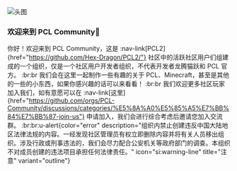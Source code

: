 ![头图](/images/readme.png)

### 欢迎来到 PCL Community🎉

你好！欢迎来到 PCL Community，这是 :nav-link[PCL2]{href="https://github.com/Hex-Dragon/PCL2/"} 社区中的活跃社区用户们组建成的一个组织，仅是一个社区用户开发者组织，不代表开发者龙腾猫跃和 PCL 官方。 :br:br 我们会在这里一起制作一些有趣的关于 PCL、Minecraft，甚至是其他的一些的小东西，如果你感兴趣的话可以来看看！ :br:br 我们欢迎更多社区玩家加入我们，如有意愿可以在 :nav-link[这里]{href="https://github.com/orgs/PCL-Community/discussions/categories/%E5%8A%A0%E5%85%A5%E7%BB%84%E7%BB%87-join-us"} 申请加入，我们会进行综合考虑后邀请您加入交流群。 :br:br:u-alert{color="error" description="组织内禁止创建违反中国大陆地区法律法规的内容。一经发现社区管理员有权立即删除内容并将有关人员移出组织。涉及行政或刑事违法的，我们会尽力配合公安机关等政府部门的调查。本组织不对成员创建的违法项目承担任何法律责任。" icon="si:warning-line" title="注意" variant="outline"}
